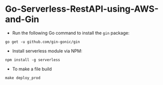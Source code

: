 # Go-Serverless-RestAPI-using-AWS-and-Gin

- Run the following Go command to install the `gin` package:
```
go get -u github.com/gin-gonic/gin
```

- Install serverless module via NPM:
```
npm install -g serverless
```

- To make a file build
```
make deploy_prod
```
